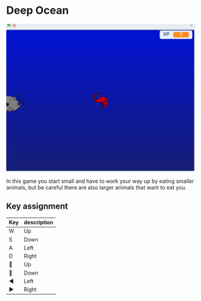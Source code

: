 # Deep Ocean


![](preview.png)

In this game you start small and have to work your way up by eating smaller animals, but be careful there are also larger animals that want to eat you.

## Key assignment

| Key | description |
| --- | --- |
| W | Up
| S | Down
| A | Left
| D | Right
| 🔼️ | Up
| 🔽️ | Down
| ◀️ | Left
| ▶️ | Right
